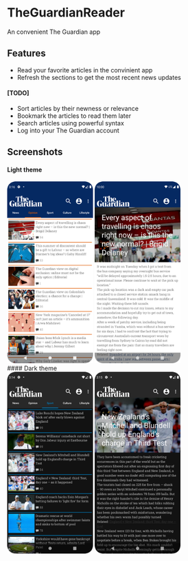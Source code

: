 # TheGuardianReader
An convenient The Guardian app

## Features
- Read your favorite articles in the convinient app
- Refresh the sections to get the most recent news updates
#### [TODO]
- Sort articles by their newness or relevance
- Bookmark the articles to read them later
- Search articles using powerful syntax
- Log into your The Guardian account

## Screenshots
#### Light theme
<div>
<img src="https://raw.githubusercontent.com/rakkateichou/TheGuardianReader/main/screenshots/light_opinion_section.png" alt="Opinion light" width="200"/>
<img src="https://raw.githubusercontent.com/rakkateichou/TheGuardianReader/main/screenshots/light_opinion_article.png" alt="Opinion light article" width="200"/>
</div>
#### Dark theme
<div>
<img src="https://raw.githubusercontent.com/rakkateichou/TheGuardianReader/main/screenshots/dark_sport_section.png" alt="Sport dark" width="200"/>
<img src="https://raw.githubusercontent.com/rakkateichou/TheGuardianReader/main/screenshots/dark_sport_article.png" alt="Sport dark article" width="200"/>
</div>
